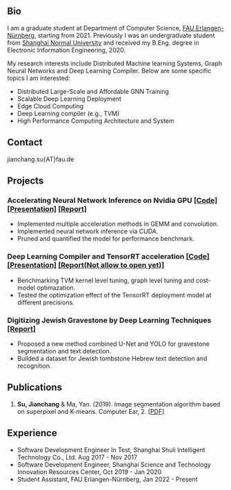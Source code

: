## Bio
I am a graduate student at Department of Computer Science, [FAU Erlangen-Nürnberg](https://www.fau.eu/), starting from 2021. Previously I was an undergraduate student from [Shanghai Normal University](https://english.shnu.edu.cn/) and received my B.Eng. degree in Electronic Information Engineering, 2020.

My research interests include Distributed Machine learning Systems, Graph Neural Networks and Deep Learning Compiler. Below are some specific topics I am interested:
* Distributed Large-Scale and Affordable GNN Training
* Scalable Deep Learning Deployment
* Edge Cloud Computing
* Deep Learning compiler (e.g., TVM)
* High Performance Computing Architecture and System

## Contact
jianchang.su{AT}fau.de

## Projects
### Accelerating Neural Network Inference on Nvidia GPU [[Code]](https://github.com/jc-su/NN-Acceleration) [[Presentation]](https://github.com/jc-su/jc-su.github.io/raw/main/resources/NN-Acc-Pre.pdf) [[Report]](https://github.com/jc-su/jc-su.github.io/raw/main/resources/RADL_GPU.pdf)
- Implemented multiple acceleration methods in GEMM and convolution.
- Implemented neural network inference via CUDA.
- Pruned and quantified the model for performance benchmark.

### Deep Learning Compiler and TensorRT acceleration [[Code]](https://github.com/jc-su/tvm_tensorrt_comparsion) [[Presentation]](https://github.com/jc-su/jc-su.github.io/raw/main/resources/MAP_Project.pdf) [[Report(Not allow to open yet)]]()
- Benchmarking TVM kernel level tuning, graph level tuning and cost-model optimazation.
- Tested the optimization effect of the TensorRT deployment model at different precisions.

### Digitizing Jewish Gravestone by Deep Learning Techniques  [[Report]](https://github.com/jc-su/jc-su.github.io/raw/main/resources/OCR.pdf)
- Proposed a new method combined U-Net and YOLO for gravestone segmentation and text detection.
- Builded a dataset for Jewish tombstone Hebrew text detection and recognition.

## Publications

1. **Su, Jianchang** & Ma, Yan. (2019). Image segmentation algorithm based on superpixel and K-means. Computer Ear, 2. [[PDF]]()

## Experience

- Software Development Engineer In Test, Shanghai Shuli Intelligent Technology Co., Ltd. Aug 2017 - Nov 2017
- Software Development Engineer, Shanghai Science and Technology Innovation Resources Center, Oct 2019 - Jan 2020
- Student Assistant, FAU Erlangen-Nürnberg, Jan 2022 - Present
